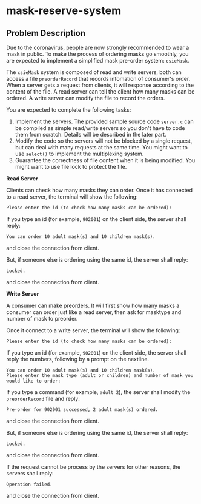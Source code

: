 # mask-reserve-system

## Problem Description
Due to the coronavirus, people are now strongly recommended to wear a mask in public. To make the process of ordering masks go smoothly, you are expected to implement a simplified mask pre-order system: `csieMask`.

The `csieMask` system is composed of read and write servers, both can access a file `preorderRecord` that records infomation of consumer's order. When a server gets a request from clients, it will response according to the content of the file. A read server can tell the client how many masks can be ordered. A write server can modify the file to record the orders.

You are expected to complete the following tasks:
1. Implement the servers. The provided sample source code `server.c` can be compiled as simple read/write servers so you don't have to code them from scratch. Details will be described in the later part.
2. Modify the code so the servers will not be blocked by a single request, but can deal with many requests at the same time. You might want to use `select()` to implement the multiplexing system.
3. Guarantee the correctness of file content when it is being modified. You might want to use file lock to protect the file.

**Read Server**

Clients can check how many masks they can order. 
Once it has connected to a read server, the terminal will show the following:

```shell
Please enter the id (to check how many masks can be ordered):
```

If you type an id (for example, `902001`) on the client side, the server shall reply:


```shell
You can order 10 adult mask(s) and 10 children mask(s).
```
and close the connection from client.


But, if someone else is ordering using the same id, the server shall reply:
```shell
Locked.
```
and close the connection from client.


**Write Server**

A consumer can make preorders. It will first show how many masks a consumer can order just like a read server, then ask for masktype and number of mask to preorder.

Once it connect to a write server, the terminal will show the following:
```shell
Please enter the id (to check how many masks can be ordered):
```
If you type an id (for example, `902001`) on the client side, the server shall reply the numbers, following by a prompt on the nextline.

```shell
You can order 10 adult mask(s) and 10 children mask(s).
Please enter the mask type (adult or children) and number of mask you would like to order:
```
If you type a command (for example, `adult 2`), the server shall modify the `preorderRecord` file and reply:
```
Pre-order for 902001 successed, 2 adult mask(s) ordered.
```
and close the connection from client.

But, if someone else is ordering using the same id, the server shall reply:
```shell
Locked.
```
and close the connection from client.

If the request cannot be process by the servers for other reasons, the servers shall reply:
```shell
Operation failed.
```
and close the connection from client.
